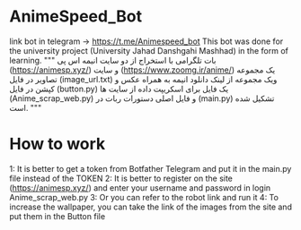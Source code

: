 # AnimeSpeed_Bot
link bot in telegram -> https://t.me/Animespeed_bot
This bot was done for the university project (University Jahad Danshgahi Mashhad) in the form of learning.
"""
بات تلگرامی با استخراج از دو سایت انیمه اس پی (https://animesp.xyz/) و سایت (https://www.zoomg.ir/anime/)
یک مجموعه تصاویر در فایل  (image_url.txt)
ویک مجموعه از لینک دانلود انیمه به همراه عکس و کپشن در فایل (button.py)
یک فایل برای اسکریپت داده از سایت ها  (Anime_scrap_web.py)
و فایل اصلی دستورات ربات در (main.py)
تشکیل شده است.
"""
# How to work
1: It is better to get a token from Botfather Telegram and put it in the main.py file instead of the TOKEN
2: It is better to register on the site (https://animesp.xyz/) and enter your username and password in login Anime_scrap_web.py
3: Or you can refer to the robot link and run it
4: To increase the wallpaper, you can take the link of the images from the site and put them in the Button file
